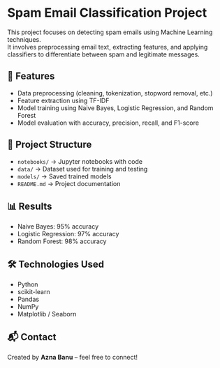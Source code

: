 # Spam Email Classification Project

This project focuses on detecting spam emails using Machine Learning techniques.  
It involves preprocessing email text, extracting features, and applying classifiers to differentiate between spam and legitimate messages.

## 🚀 Features
- Data preprocessing (cleaning, tokenization, stopword removal, etc.)
- Feature extraction using TF-IDF
- Model training using Naive Bayes, Logistic Regression, and Random Forest
- Model evaluation with accuracy, precision, recall, and F1-score

## 📂 Project Structure
- `notebooks/` → Jupyter notebooks with code  
- `data/` → Dataset used for training and testing  
- `models/` → Saved trained models  
- `README.md` → Project documentation  

## 📊 Results
- Naive Bayes: 95% accuracy  
- Logistic Regression: 97% accuracy  
- Random Forest: 98% accuracy  

## 🛠️ Technologies Used
- Python  
- scikit-learn  
- Pandas  
- NumPy  
- Matplotlib / Seaborn  

## 📬 Contact
Created by **Azna Banu** – feel free to connect!
